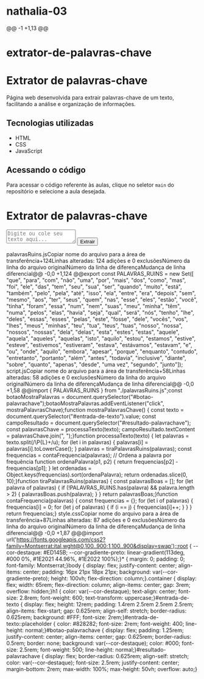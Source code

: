 # nathalia-03
@@ -1 +1,13 @@
# extrator-de-palavras-chave
# Extrator de palavras-chave
Página web desenvolvida para extrair palavras-chave de um texto, facilitando a análise e organização de informações.

## Tecnologias utilizadas
- HTML
- CSS
- JavaScript

## Acessando o código
Para acessar o código referente às aulas, clique no seletor `main` do repositório e selecione a aula desejada.

<!DOCTYPE html><html lang="pt-BT"><head>    <meta charset="UTF-8">    <meta name="viewport" content="width=device-width, initial-scale=1.0">    <title>Extrator de Palavras-Chave</title>    <link rel="stylesheet" href="style.css"></head><body>    <div class="container">        <h1>Extrator de palavras-chave</h1>        <textarea id="entrada-de-texto" placeholder="Digite ou cole seu texto aqui..."></textarea>        <button id="botao-palavrachave">Extrair</button>        <div id="resultado-palavrachave"></div>    </div>    <script type="module" src="script.js"></script></body></html>
‎palavrasRuins.jsCopiar nome do arquivo para a área de transferência+124Linhas alteradas: 124 adições e 0 exclusõesNúmero da linha do arquivo originalNúmero da linha de diferençaMudança de linha diferencial@@ -0,0 +1,124 @@export const PALAVRAS_RUINS = new Set([    "que",    "para",    "com",    "não",    "uma",    "por",    "mais",    "dos",    "como",    "mas",    "foi",    "ele",    "das",    "tem",    "seu",    "sua",    "ser",    "quando",    "muito",    "está",    "também",    "pelo",    "pela",    "até",    "isso",    "ela",    "entre",    "era",    "depois",    "sem",    "mesmo",    "aos",    "ter",    "seus",    "quem",    "nas",    "esse",    "eles",    "estão",    "você",    "tinha",    "foram",    "essa",    "num",    "nem",    "suas",    "meu",    "minha",    "têm",    "numa",    "pelos",    "elas",    "havia",    "seja",    "qual",    "será",    "nós",    "tenho",    "lhe",    "deles",    "essas",    "esses",    "pelas",    "este",    "fosse",    "dele",    "vocês",    "vos",    "lhes",    "meus",    "minhas",    "teu",    "tua",    "teus",    "tuas",    "nosso",    "nossa",    "nossos",    "nossas",    "dela",    "delas",    "esta",    "estes",    "estas",    "aquele",    "aquela",    "aqueles",    "aquelas",    "isto",    "aquilo",    "estou",    "estamos",    "estive",    "esteve",    "estivemos",    "estiveram",    "estava",    "estávamos",    "estavam",    "e",    "ou",    "onde",    "aquilo",    "embora",    "apesar",    "porque",    "enquanto",    "contudo",    "entretanto",    "portanto",    "além",    "antes",    "todavia",    "inclusive",    "diante",    "sobre",    "quanto",    "apenas",    "desde",    "uma vez",    "segundo",    "junto"]);
‎script.jsCopiar nome do arquivo para a área de transferência+58Linhas alteradas: 58 adições e 0 exclusõesNúmero da linha do arquivo originalNúmero da linha de diferençaMudança de linha diferencial@@ -0,0 +1,58 @@import { PALAVRAS_RUINS } from "./palavrasRuins.js";const botaoMostraPalavras = document.querySelector("#botao-palavrachave");botaoMostraPalavras.addEventListener("click", mostraPalavrasChave);function mostraPalavrasChave() {    const texto = document.querySelector("#entrada-de-texto").value;    const campoResultado = document.querySelector("#resultado-palavrachave");    const palavrasChave = processaTexto(texto);    campoResultado.textContent = palavrasChave.join(", ");}function processaTexto(texto) {    let palavras = texto.split(/\P{L}+/u);    for (let i in palavras) {        palavras[i] = palavras[i].toLowerCase();    }    palavras = tiraPalavrasRuins(palavras);    const frequencias = contaFrequencia(palavras);    // Ordena a palavra por frequência    function ordenaPalavra(p1, p2) {        return frequencias[p2] - frequencias[p1];    }    let ordenadas = Object.keys(frequencias).sort(ordenaPalavra);    return ordenadas.slice(0, 10);}function tiraPalavrasRuins(palavras) {    const palavrasBoas = [];    for (let palavra of palavras) {        if (!PALAVRAS_RUINS.has(palavra) && palavra.length > 2) {            palavrasBoas.push(palavra);        }    }    return palavrasBoas;}function contaFrequencia(palavras) {    const frequencias = {};    for (let i of palavras) {        frequencias[i] = 0;        for (let j of palavras) {            if (i == j) {                frequencias[i]++;            }        }    }    return frequencias;}
‎style.cssCopiar nome do arquivo para a área de transferência+87Linhas alteradas: 87 adições e 0 exclusõesNúmero da linha do arquivo originalNúmero da linha de diferençaMudança de linha diferencial@@ -0,0 +1,87 @@@import url('https://fonts.googleapis.com/css2?family=Montserrat:ital,wght@0,100..900;1,100..900&display=swap');:root {    --cor-destaque: #ED145B;    --cor-gradiente-preto: linear-gradient(113deg, #000 0%, #1E2021 44.96%, #1E2022 100%);}* {    margin: 0;    padding: 0;    font-family: Montserrat;}body {    display: flex;    justify-content: center;    align-items: center;    padding: 16px 21px 18px 21px;    background: var(--cor-gradiente-preto);    height: 100vh;    flex-direction: column;}.container {    display: flex;    width: 65rem;    flex-direction: column;    align-items: center;    gap: 3rem;    overflow: hidden;}h1 {    color: var(--cor-destaque);    text-align: center;    font-size: 2.8rem;    font-weight: 600;    text-transform: uppercase;}#entrada-de-texto {    display: flex;    height: 12rem;    padding: 1.4rem 2.5rem 2.5rem 2.5rem;    align-items: flex-start;    gap: 0.625rem;    align-self: stretch;    border-radius: 0.625rem;    background: #FFF;    font-size: 2rem;}#entrada-de-texto::placeholder {    color: #828282;    font-size: 2rem;    font-weight: 400;    line-height: normal;}#botao-palavrachave {    display: flex;    padding: 1.25rem;    justify-content: center;    align-items: center;    gap: 0.625rem;    border-radius: 0.5rem;    border: none;    background: var(--cor-destaque);    color: #000;    font-size: 2.5rem;    font-weight: 500;    line-height: normal;}#resultado-palavrachave {    display: flex;    border-radius: 0.625rem;    align-self: stretch;    color: var(--cor-destaque);    font-size: 2.5rem;    justify-content: center;    margin-bottom: 2rem;    max-width: 100%;    max-height: 50vh;    overflow: auto;}
